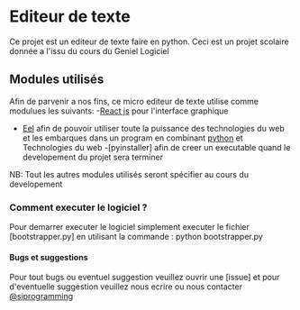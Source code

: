 # Editeur de texte

Ce projet est un editeur de texte faire en python. Ceci est un projet scolaire donnée a l'issu du cours du Geniel Logiciel


## Modules utilisés

Afin de parvenir a nos fins, ce micro editeur de texte utilise comme modulues les suivants:
-[React js]() pour l'interface graphique
- [Eel](#) afin de pouvoir utiliser toute la puissance des technologies du web et les embarques dans un program en combinant [python]() et Technologies du web
-[pyinstaller] afin de creer un executable quand le developement du projet sera terminer

NB: Tout les autres modules utilisés seront spécifier au cours du developement

### Comment executer le logiciel ?

Pour demarrer executer le logiciel simplement executer le fichier [bootstrapper.py]
en utilisant la commande : python bootstrapper.py

#### Bugs et suggestions

Pour tout bugs ou eventuel suggestion veuillez ouvrir une [issue] et pour d'eventuelle suggestion veuillez 
nous ecrire ou nous contacter [@siprogramming](#)